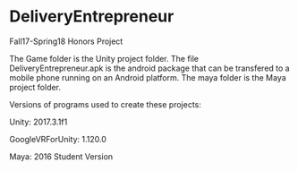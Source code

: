# DeliveryEntrepreneur
Fall17-Spring18 Honors Project

The Game folder is the Unity project folder. The file DeliveryEntrepreneur.apk is the android package that can be transfered to a mobile phone running on an Android platform.
The maya folder is the Maya project folder.

Versions of programs used to create these projects:

Unity: 2017.3.1f1

GoogleVRForUnity: 1.120.0

Maya: 2016 Student Version
